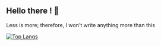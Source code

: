## Hello there ! 👋
Less is more; therefore, I won't write anything more than this

[![Top Langs](https://github-readme-stats.vercel.app/api/top-langs/?username=airi103)](https://github.com/anuraghazra/github-readme-stats)



<!--
**airi103/airi103** is a ✨ _special_ ✨ repository because its `README.md` (this file) appears on your GitHub profile.

Here are some ideas to get you started:

- 🔭 I’m currently working on ...
- 🌱 I’m currently learning ...
- 👯 I’m looking to collaborate on ...
- 🤔 I’m looking for help with ...
- 💬 Ask me about ...
- 📫 How to reach me: ...
- 😄 Pronouns: ...
- ⚡ Fun fact: ...
-->
